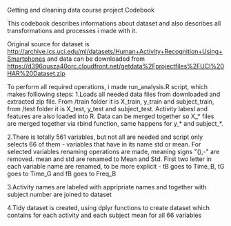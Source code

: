 Getting and cleaning data course project Codebook

This codebook describes informations about dataset and also describes all transformations and processes i made with it.

Original source for dataset is http://archive.ics.uci.edu/ml/datasets/Human+Activity+Recognition+Using+Smartphones and data can be downloaded from https://d396qusza40orc.cloudfront.net/getdata%2Fprojectfiles%2FUCI%20HAR%20Dataset.zip 

To perform all required operations, i made run_analysis.R script, which makes folllowing steps:
1.Loads all needed data files from downloaded and extracted zip file. From /train folder it is X_train, y_train and subject_train, from /test folder it is X_test, y_test and subject_test. Activity labesl and features are also loaded into R. Data can be merged together so X_* files are merged together via rbind function, same happens for y_* and subject_*.

2.There is totally  561 variables, but not all are needed and script only selects 66 of them - variables that have in its name std or mean. For selected variables renaming operations are made, meaning signs "(),-" are removed. mean and std are renamed to Mean and Std. First two letter in each variable name are renamed, to be more explicit - tB goes to Time_B, tG goes to Time_G and fB goes to Freq_B

3.Activity names are labeled with appripriate names and together with subject number are joined to dataset

4.Tidy dataset is created, using dplyr functions to create dataset which contains for each activity and each subject mean for all 66 variables
